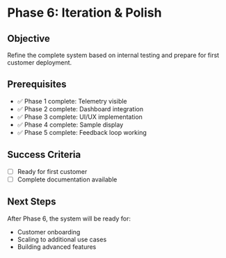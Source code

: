 # Phase 6: Iteration & Polish

## Objective

Refine the complete system based on internal testing and prepare for first
customer deployment.

## Prerequisites

- ✅ Phase 1 complete: Telemetry visible
- ✅ Phase 2 complete: Dashboard integration
- ✅ Phase 3 complete: UI/UX implementation
- ✅ Phase 4 complete: Sample display
- ✅ Phase 5 complete: Feedback loop working

## Success Criteria

- [ ] Ready for first customer
- [ ] Complete documentation available

## Next Steps

After Phase 6, the system will be ready for:

- Customer onboarding
- Scaling to additional use cases
- Building advanced features
